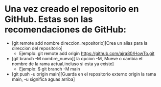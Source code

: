 
# Una vez creado el repositorio en GitHub. Estas son las recomendaciones de GitHub:

- [git remote add nombre direccion_repositorio][Crea un alias para la direccion del repositorio]
    + Ejemplo: git remote add origin https://github.com/ajra80/HowTo.git
- [git branch -M nombre_nuevo][ la opcion -M, Mueve o cambia el nombre de la rama actual,incluso si esta ya existe]
    + Ejemplo:  $ git branch -M main
- [git push -u origin main][Guarda en el repositorio externo origin la rama main, -u significa aguas arriba]
